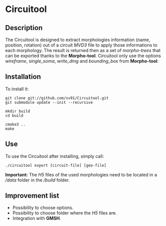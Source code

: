 # Circuitool

## Description
The Circuitool is designed to extract morphologies information (name, position, rotation) out of a circuit *MVD3* file to apply those informations to each morphology. The result is returned then as a set of *morpho-trees* that can be exported thanks to the **Morpho-tool**.
Circuitool only use the options *wireframe*, *single_soma*, *write_dmg* and *bounding_box* from **Morpho-tool**:

## Installation
To install it:
```
git clone git://github.com/sv91/Circuitool.git
git submodule update --init --recursive

mkdir build
cd build

cmake3 ..
make
```

## Use
To use the Circuitool after installing, simply call:
```
./circuitool export [circuit-file] [geo-file]
```
**Important:**
The *H5* files of the used morphologies need to be located in a */data* folder in the */build* folder.

## Improvement list
* Possibility to choose options.
* Possibility to choose folder where the *H5* files are.
* Integration with **GMSH**.
